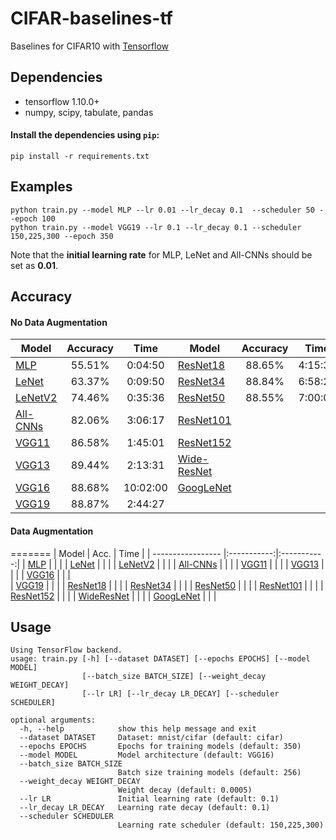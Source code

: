 # CIFAR-baselines-tf
Baselines for CIFAR10 with [Tensorflow](https://www.tensorflow.org/)

## Dependencies
- tensorflow 1.10.0+
- numpy, scipy, tabulate, pandas

#### Install the dependencies using `pip`:
```
pip install -r requirements.txt
```

## Examples
```
python train.py --model MLP --lr 0.01 --lr_decay 0.1  --scheduler 50 --epoch 100
python train.py --model VGG19 --lr 0.1 --lr_decay 0.1 --scheduler 150,225,300 --epoch 350
```
Note that the __initial learning rate__ for MLP, LeNet and All-CNNs should be set as __0.01__.

## Accuracy
#### No Data Augmentation
| Model             | Accuracy    | Time        | Model             | Accuracy    | Time        |
| ----------------- |:-----------:|:-----------:| ----------------- |:-----------:|:-----------:|
| [MLP](https://github.com/wangjksjtu/CIFAR-baselines-tf/blob/master/models/mlp.py)     | 55.51%    | 0:04:50   | [ResNet18](https://arxiv.org/abs/1512.03385)      | 88.65%    | 4:15:37   |
| [LeNet](http://yann.lecun.com/exdb/publis/pdf/lecun-01a.pdf)  | 63.37%    | 0:09:50   | [ResNet34](https://arxiv.org/abs/1512.03385)      | 88.84%    | 6:58:28    |
| [LeNetV2](https://github.com/wangjksjtu/CIFAR-baselines-tf/blob/master/models/lenet_v2.py)        | 74.46%    | 0:35:36   | [ResNet50](https://arxiv.org/abs/1512.03385)      | 88.55%    | 7:00:00   |
| [All-CNNs](https://arxiv.org/abs/1412.6806)       | 82.06%    | 3:06:17   | [ResNet101](https://arxiv.org/abs/1512.03385)     |           |           |
| [VGG11](https://arxiv.org/abs/1409.1556)          | 86.58%    | 1:45:01   | [ResNet152](https://arxiv.org/abs/1512.03385)     |           |           |
| [VGG13](https://arxiv.org/abs/1409.1556)          | 89.44%    | 2:13:31   | [Wide-ResNet](https://arxiv.org/pdf/1605.07146)   |           |           |
| [VGG16](https://arxiv.org/abs/1409.1556)          | 88.68%    | 10:02:00  | [GoogLeNet](https://arxiv.org/abs/1409.4842)      |           |           |
| [VGG19](https://arxiv.org/abs/1409.1556)          | 88.87%    | 2:44:27   |

#### Data Augmentation
=======
| Model             | Acc.        | Time        | 
| ----------------- |:-----------:|:-----------:|
| [MLP](https://github.com/wangjksjtu/CIFAR-baselines-tf/blob/master/models/mlp.py)     |           |           |
| [LeNet](http://yann.lecun.com/exdb/publis/pdf/lecun-01a.pdf)  |           |           |
| [LeNetV2](https://github.com/wangjksjtu/CIFAR-baselines-tf/blob/master/models/lenet_v2.py)        |           |           |
| [All-CNNs](https://arxiv.org/abs/1412.6806)       |           |           |
| [VGG11](https://arxiv.org/abs/1409.1556)          |           |           |
| [VGG13](https://arxiv.org/abs/1409.1556)          |           |           |
| [VGG16](https://arxiv.org/abs/1409.1556)          |           |           |    
| [VGG19](https://arxiv.org/abs/1409.1556)          |           |           |
| [ResNet18](https://arxiv.org/abs/1512.03385)      |           |           |
| [ResNet34](https://arxiv.org/abs/1512.03385)      |           |           |
| [ResNet50](https://arxiv.org/abs/1512.03385)      |           |           |
| [ResNet101](https://arxiv.org/abs/1512.03385)     |           |           |
| [ResNet152](https://arxiv.org/abs/1512.03385)     |           |           |
| [WideResNet](https://arxiv.org/pdf/1605.07146)    |           |           |
| [GoogLeNet](https://arxiv.org/abs/1409.4842)      |           |           |

<!-- TODO
| [DenseNet121](https://arxiv.org/abs/1608.06993)   |           |           |
| [MobileNet](https://arxiv.org/abs/1704.04861)     |           |           |
| [MobileNetV2](https://arxiv.org/abs/1801.04381)   |           |           |
-->

<!-- TODO*2
| [ShuffleNet](https://arxiv.org/abs/1707.01083)    |           |           |
| [ShuffleNetV2](https://arxiv.org/abs/1807.11164)  |           |           |
-->


## Usage
```
Using TensorFlow backend.
usage: train.py [-h] [--dataset DATASET] [--epochs EPOCHS] [--model MODEL]
                [--batch_size BATCH_SIZE] [--weight_decay WEIGHT_DECAY]
                [--lr LR] [--lr_decay LR_DECAY] [--scheduler SCHEDULER]

optional arguments:
  -h, --help            show this help message and exit
  --dataset DATASET     Dataset: mnist/cifar (default: cifar)
  --epochs EPOCHS       Epochs for training models (default: 350)
  --model MODEL         Model architecture (default: VGG16)
  --batch_size BATCH_SIZE
                        Batch size training models (default: 256)
  --weight_decay WEIGHT_DECAY
                        Weight decay (default: 0.0005)
  --lr LR               Initial learning rate (default: 0.1)
  --lr_decay LR_DECAY   Learning rate decay (default: 0.1)
  --scheduler SCHEDULER
                        Learning rate scheduler (default: 150,225,300)
```
